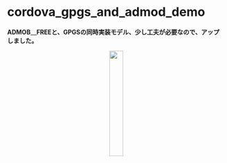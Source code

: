 # cordova_gpgs_and_admod_demo

__ADMOB＿FREEと、GPGSの同時実装モデル、少し工夫が必要なので、アップしました。__

<center><img border="0" width="25%" height="25%" alt="" src="https://kanamesolutions.com/github_img/Screenshot_20210309-114857.png"></center>
